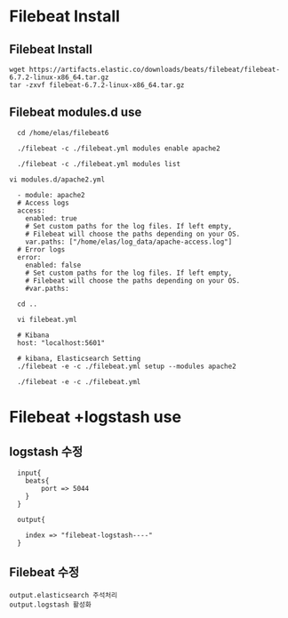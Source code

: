 
# Filebeat Install

## Filebeat Install

	wget https://artifacts.elastic.co/downloads/beats/filebeat/filebeat-6.7.2-linux-x86_64.tar.gz
  	tar -zxvf filebeat-6.7.2-linux-x86_64.tar.gz

## Filebeat modules.d use

	  cd /home/elas/filebeat6

	  ./filebeat -c ./filebeat.yml modules enable apache2

	  ./filebeat -c ./filebeat.yml modules list
  
  	vi modules.d/apache2.yml
  
	  - module: apache2
	  # Access logs
	  access:
	    enabled: true
	    # Set custom paths for the log files. If left empty,
	    # Filebeat will choose the paths depending on your OS.
	    var.paths: ["/home/elas/log_data/apache-access.log"]
	  # Error logs
	  error:
	    enabled: false
	    # Set custom paths for the log files. If left empty,
	    # Filebeat will choose the paths depending on your OS.
	    #var.paths:
  
	  cd ..

	  vi filebeat.yml
	  
	  # Kibana
	  host: "localhost:5601"
  
	  # kibana, Elasticsearch Setting
	  ./filebeat -e -c ./filebeat.yml setup --modules apache2

	  ./filebeat -e -c ./filebeat.yml
  
  # Filebeat +logstash use
  
  ## logstash 수정
	  input{
	  	beats{
		    port => 5044
		}
	  }
	  
	  output{
	  	
		index => "filebeat-logstash----"
	  }

  ## Filebeat 수정	
  	output.elasticsearch 주석처리
	output.logstash 활성화
